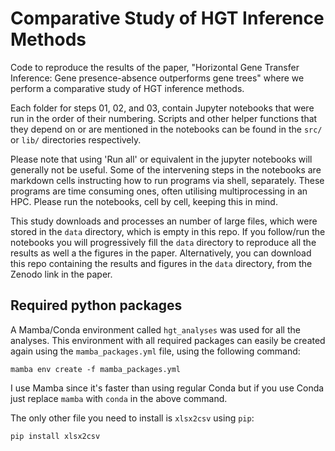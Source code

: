# Comparative Study of HGT Inference Methods

Code to reproduce the results of the paper, "Horizontal Gene Transfer Inference: Gene presence-absence outperforms gene trees" where we perform a comparative study of HGT inference methods.

Each folder for steps 01, 02, and 03, contain Jupyter notebooks that were run in the order of their numbering. Scripts and other helper functions that they depend on or are mentioned in the notebooks can be found in the `src/` or `lib/` directories respectively.

Please note that using 'Run all' or equivalent in the jupyter notebooks will generally not be useful. Some of the intervening steps in the notebooks are markdown cells instructing how to run programs via shell, separately. These programs are time consuming ones, often utilising multiprocessing in an HPC. Please run the notebooks, cell by cell, keeping this in mind.

This study downloads and processes an number of large files, which were stored in the `data` directory, which is empty in this repo. If you follow/run the notebooks you will progressively fill the `data` directory to reproduce all the results as well a the figures in the paper. Alternatively, you can download this repo containing the results and figures in the `data` directory, from the Zenodo link in the paper.

## Required python packages

A Mamba/Conda environment called `hgt_analyses` was used for all the analyses. This environment with all required packages can easily be created again using the `mamba_packages.yml` file, using the following command:
```
mamba env create -f mamba_packages.yml
```
I use Mamba since it's faster than using regular Conda but if you use Conda just replace `mamba` with `conda` in the above command.

The only other file you need to install is `xlsx2csv` using `pip`:
```
pip install xlsx2csv
```
